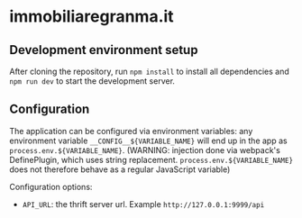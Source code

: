 # immobiliaregranma.it

## Development environment setup

After cloning the repository, run `npm install` to install all dependencies and
`npm run dev` to start the development server.

## Configuration

The application can be configured via environment variables: any environment
variable `__CONFIG__${VARIABLE_NAME}` will end up in the app as
`process.env.${VARIABLE_NAME}`. (WARNING: injection done via webpack's
DefinePlugin, which uses string replacement. `process.env.${VARIABLE_NAME}` does
not therefore behave as a regular JavaScript variable)

Configuration options:

* `API_URL`: the thrift server url. Example `http://127.0.0.1:9999/api   `
